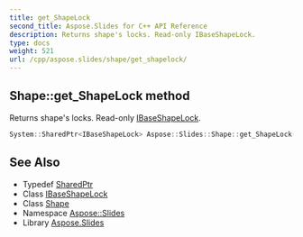 ```yaml
---
title: get_ShapeLock
second_title: Aspose.Slides for C++ API Reference
description: Returns shape's locks. Read-only IBaseShapeLock.
type: docs
weight: 521
url: /cpp/aspose.slides/shape/get_shapelock/
---
```

## Shape::get_ShapeLock method


Returns shape's locks. Read-only [IBaseShapeLock](../../ibaseshapelock/).

```cpp
System::SharedPtr<IBaseShapeLock> Aspose::Slides::Shape::get_ShapeLock() override
```

## See Also

* Typedef [SharedPtr](../../../system/sharedptr/)
* Class [IBaseShapeLock](../../ibaseshapelock/)
* Class [Shape](../)
* Namespace [Aspose::Slides](../../)
* Library [Aspose.Slides](../../../)
